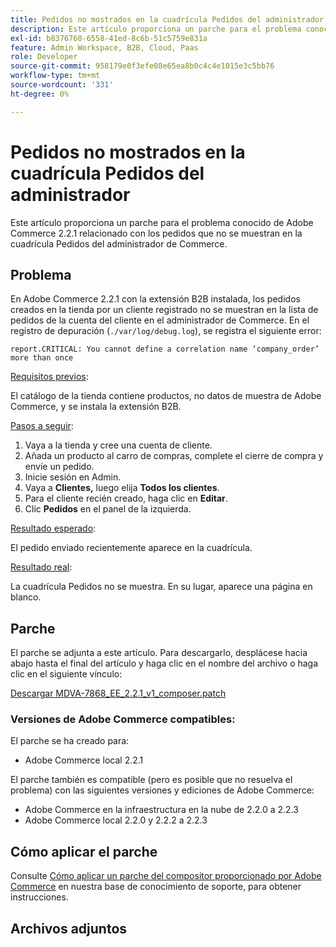```yaml
---
title: Pedidos no mostrados en la cuadrícula Pedidos del administrador
description: Este artículo proporciona un parche para el problema conocido de Adobe Commerce 2.2.1 relacionado con los pedidos que no se muestran en la cuadrícula Pedidos del administrador de Commerce.
exl-id: b8376760-6558-41ed-8c6b-51c5759e831a
feature: Admin Workspace, B2B, Cloud, Paas
role: Developer
source-git-commit: 958179e0f3efe08e65ea8b0c4c4e1015e3c5bb76
workflow-type: tm+mt
source-wordcount: '331'
ht-degree: 0%

---
```


# Pedidos no mostrados en la cuadrícula Pedidos del administrador

Este artículo proporciona un parche para el problema conocido de Adobe Commerce 2.2.1 relacionado con los pedidos que no se muestran en la cuadrícula Pedidos del administrador de Commerce.

## Problema

En Adobe Commerce 2.2.1 con la extensión B2B instalada, los pedidos creados en la tienda por un cliente registrado no se muestran en la lista de pedidos de la cuenta del cliente en el administrador de Commerce. En el registro de depuración (`./var/log/debug.log`), se registra el siguiente error:

`report.CRITICAL: You cannot define a correlation name ‘company_order’ more than once`

<u>Requisitos previos</u>:

El catálogo de la tienda contiene productos, no datos de muestra de Adobe Commerce, y se instala la extensión B2B.

<u>Pasos a seguir</u>:

1. Vaya a la tienda y cree una cuenta de cliente.
1. Añada un producto al carro de compras, complete el cierre de compra y envíe un pedido.
1. Inicie sesión en Admin.
1. Vaya a **Clientes,** luego elija **Todos los clientes**.
1. Para el cliente recién creado, haga clic en **Editar**.
1. Clic **Pedidos** en el panel de la izquierda.

<u>Resultado esperado</u>:

El pedido enviado recientemente aparece en la cuadrícula.

<u>Resultado real</u>:

La cuadrícula Pedidos no se muestra. En su lugar, aparece una página en blanco.

## Parche

El parche se adjunta a este artículo. Para descargarlo, desplácese hacia abajo hasta el final del artículo y haga clic en el nombre del archivo o haga clic en el siguiente vínculo:

[Descargar MDVA-7868\_EE\_2.2.1\_v1\_composer.patch](assets/MDVA-7868_EE_2.2.1_v1_composer.patch.zip)

### Versiones de Adobe Commerce compatibles:

El parche se ha creado para:

* Adobe Commerce local 2.2.1

El parche también es compatible (pero es posible que no resuelva el problema) con las siguientes versiones y ediciones de Adobe Commerce:

* Adobe Commerce en la infraestructura en la nube de 2.2.0 a 2.2.3
* Adobe Commerce local 2.2.0 y 2.2.2 a 2.2.3

## Cómo aplicar el parche

Consulte [Cómo aplicar un parche del compositor proporcionado por Adobe Commerce](/help/how-to/general/how-to-apply-a-composer-patch-provided-by-magento.md) en nuestra base de conocimiento de soporte, para obtener instrucciones.

## Archivos adjuntos
